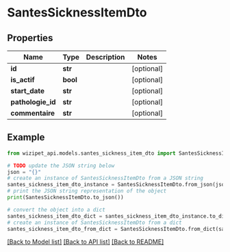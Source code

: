 # SantesSicknessItemDto


## Properties

Name | Type | Description | Notes
------------ | ------------- | ------------- | -------------
**id** | **str** |  | [optional] 
**is_actif** | **bool** |  | [optional] 
**start_date** | **str** |  | [optional] 
**pathologie_id** | **str** |  | [optional] 
**commentaire** | **str** |  | [optional] 

## Example

```python
from wizipet_api.models.santes_sickness_item_dto import SantesSicknessItemDto

# TODO update the JSON string below
json = "{}"
# create an instance of SantesSicknessItemDto from a JSON string
santes_sickness_item_dto_instance = SantesSicknessItemDto.from_json(json)
# print the JSON string representation of the object
print(SantesSicknessItemDto.to_json())

# convert the object into a dict
santes_sickness_item_dto_dict = santes_sickness_item_dto_instance.to_dict()
# create an instance of SantesSicknessItemDto from a dict
santes_sickness_item_dto_from_dict = SantesSicknessItemDto.from_dict(santes_sickness_item_dto_dict)
```
[[Back to Model list]](../README.md#documentation-for-models) [[Back to API list]](../README.md#documentation-for-api-endpoints) [[Back to README]](../README.md)


